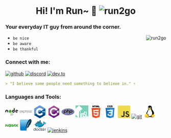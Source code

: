 <h1 align="center">Hi! I'm Run~ 🖤 <img src="https://komarev.com/ghpvc/?username=run2go&label=Profile%20views&color=0e75b6&style=flat" alt="run2go"/></h1>
<h3 align="left">Your everyday IT guy from around the corner.</h3>

<img align="right" src="https://github-readme-stats.vercel.app/api/top-langs?username=run2go&locale=en&layout=compact&theme=transparent" alt="run2go"/>

- `be nice`<br>
- `be aware`<br>
- `be thankful`<br>

<h3 align="left">Connect with me:</h3>
<p align="left">
  <a target="_blank" rel="noreferrer" href="https://github.com/run2go"><img align="center" src="https://raw.githubusercontent.com/rahuldkjain/github-profile-readme-generator/master/src/images/icons/Social/github.svg"  alt="github"  height="30" width="40"/></a>
  <a target="_blank" rel="noreferrer" href="https://discord.suso.ch"  ><img align="center" src="https://raw.githubusercontent.com/rahuldkjain/github-profile-readme-generator/master/src/images/icons/Social/discord.svg" alt="discord" height="30" width="40"/></a>
  <a target="_blank" rel="noreferrer" href="https://dev.to/run"       ><img align="center" src="https://raw.githubusercontent.com/rahuldkjain/github-profile-readme-generator/master/src/images/icons/Social/devto.svg"   alt="dev.to"  height="30" width="40"/></a>
</p>

```markdown
> "I believe some people need something to believe in." ⚡
```

<h3 align="left">Languages and Tools:</h3>
<p align="left">
  <a target="_blank" rel="noreferrer" href="https://nodejs.org/docs/latest/api/"                    ><img src="https://raw.githubusercontent.com/devicons/devicon/master/icons/nodejs/nodejs-original-wordmark.svg"                                         alt="nodejs"        width="40" height="40"/></a>
  <a target="_blank" rel="noreferrer" href="https://expressjs.com/en/4x/api.html"                   ><img src="https://raw.githubusercontent.com/devicons/devicon/master/icons/express/express-original-wordmark.svg"                                       alt="express"       width="40" height="40"/></a>
  <a target="_blank" rel="noreferrer" href="https://learn.microsoft.com/en-us/cpp"                  ><img src="https://raw.githubusercontent.com/devicons/devicon/master/icons/cplusplus/cplusplus-original.svg"                                            alt="cpp"           width="40" height="40"/></a>
  <a target="_blank" rel="noreferrer" href="https://learn.microsoft.com/en-us/dotnet/csharp/"       ><img src="https://raw.githubusercontent.com/devicons/devicon/master/icons/csharp/csharp-original.svg"                                                  alt="csharp"        width="40" height="40"/></a>
  <a target="_blank" rel="noreferrer" href="https://www.php.net/manual/en/"                         ><img src="https://raw.githubusercontent.com/devicons/devicon/master/icons/php/php-original.svg"                                                        alt="php"           width="40" height="40"/></a>
  <a target="_blank" rel="noreferrer" href="https://wiki.secondlife.com/wiki/LSL_Portal"            ><img src="https://raw.githubusercontent.com/tirithcz/secondlife-logo-svg/master/Second%20Life%20LOGO%20-%20vector%20-%20text%20as%20curves%2010.svg"   alt="lsl"           width="40" height="40"/></a>
  <a target="_blank" rel="noreferrer" href="https://developer.mozilla.org/en-US/docs/Web/HTML"      ><img src="https://raw.githubusercontent.com/devicons/devicon/master/icons/html5/html5-original-wordmark.svg"                                           alt="html5"         width="40" height="40"/></a>
  <a target="_blank" rel="noreferrer" href="https://developer.mozilla.org/en-US/docs/Web/CSS"       ><img src="https://raw.githubusercontent.com/devicons/devicon/master/icons/css3/css3-original-wordmark.svg"                                             alt="css3"          width="40" height="40"/></a>
  <a target="_blank" rel="noreferrer" href="https://developer.mozilla.org/en-US/docs/Web/JavaScript"><img src="https://raw.githubusercontent.com/devicons/devicon/master/icons/javascript/javascript-original.svg"                                          alt="javascript"    width="40" height="40"/></a>
  <a target="_blank" rel="noreferrer" href="https://git-scm.com/docs"                               ><img src="https://raw.githubusercontent.com/git/git-scm.com/refs/heads/gh-pages/static/images/logos/downloads/Git-Icon-1788C.svg"                                     alt="git"           width="40" height="40"/></a>
  <a target="_blank" rel="noreferrer" href="https://docs.kernel.org/"                               ><img src="https://raw.githubusercontent.com/devicons/devicon/master/icons/linux/linux-original.svg"                                                    alt="linux"         width="40" height="40"/></a>
  <a target="_blank" rel="noreferrer" href="https://nginx.org/en/docs/"                             ><img src="https://raw.githubusercontent.com/devicons/devicon/master/icons/nginx/nginx-original.svg"                                                    alt="nginx"         width="40" height="40"/></a>
  <a target="_blank" rel="noreferrer" href="https://sqlite.org/docs.html"                           ><img src="https://raw.githubusercontent.com/devicons/devicon/master/icons/sqlite/sqlite-original.svg"                                                  alt="sqlite"        width="40" height="40"/></a>
  <a target="_blank" rel="noreferrer" href="https://docs.docker.com/engine/"                        ><img src="https://raw.githubusercontent.com/devicons/devicon/master/icons/docker/docker-original-wordmark.svg"                                         alt="docker"        width="40" height="40"/></a>
  <a target="_blank" rel="noreferrer" href="https://docs.gitea.com/"                                ><img src="https://raw.githubusercontent.com/go-gitea/gitea/main/public/assets/img/gitea.svg"                                                           alt="jenkins"       width="40" height="40"/></a>
</p>
